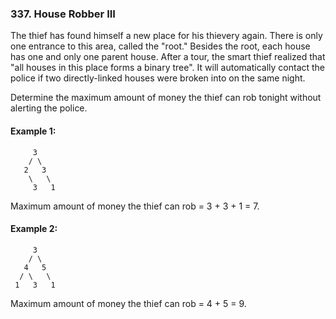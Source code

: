 ### **337. House Robber III**

The thief has found himself a new place for his thievery again. There is only one entrance to this area, called the "root." Besides the root, each house has one and only one parent house. After a tour, the smart thief realized that "all houses in this place forms a binary tree". It will automatically contact the police if two directly-linked houses were broken into on the same night.

Determine the maximum amount of money the thief can rob tonight without alerting the police.


#### **Example 1:**
```
     3
    / \
   2   3
    \   \ 
     3   1
```
Maximum amount of money the thief can rob = 3 + 3 + 1 = 7.

#### **Example 2:**
```
     3
    / \
   4   5
  / \   \ 
 1   3   1
```
Maximum amount of money the thief can rob = 4 + 5 = 9.
